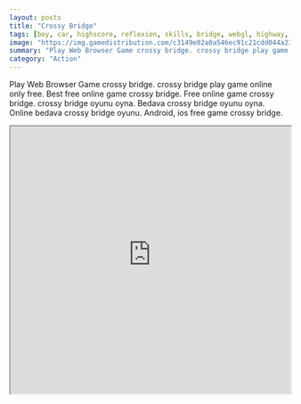 ```yaml
---
layout: posts
title: "Crossy Bridge"
tags: [boy, car, highscore, reflexion, skills, bridge, webgl, highway, free, online, games, oyna, game, free, games, play, play, games]
image: "https://img.gamedistribution.com/c3149e02a0a546ec91c21cdd044a2397-512x384.jpeg"
summary: "Play Web Browser Game crossy bridge. crossy bridge play game online only free. Best free online game crossy bridge. Free online game crossy bridge. crossy bridge oyunu oyna. Bedava crossy bridge oyunu oyna. Online bedava crossy bridge oyunu. Android, ios free game crossy bridge."
category: "Action"
---
```


Play Web Browser Game crossy bridge. crossy bridge play game online only free. Best free online game crossy bridge. Free online game crossy bridge. crossy bridge oyunu oyna. Bedava crossy bridge oyunu oyna. Online bedava crossy bridge oyunu. Android, ios free game crossy bridge.

<iframe width="100%" height="480px;" src="https://html5.gamedistribution.com/c3149e02a0a546ec91c21cdd044a2397/"></iframe>